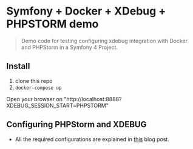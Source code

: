 # Symfony + Docker + XDebug + PHPSTORM demo

> Demo code for testing configuring xdebug integration with Docker and PHPStorm in a Symfony 4 Project.

## Install

1. clone this repo
2. ```docker-compose up```

Open your browser on "http://localhost:8888?XDEBUG_SESSION_START=PHPSTORM"

## Configuring PHPStorm and XDEBUG

* All the required configurations are explained in [this](https://dev.to/brpaz/docker-phpstorm-and-xdebug-the-definitive-guide-14og4) blog post.
